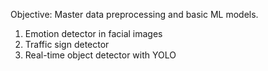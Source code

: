 Objective: Master data preprocessing and basic ML models.
1. Emotion detector in facial images
2. Traffic sign detector
3. Real-time object detector with YOLO
